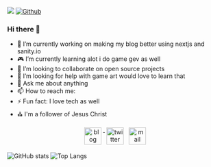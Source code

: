 ![](https://visitor-badge.laobi.icu/badge?page_id=cazterk.cazterk) [![Github](https://img.shields.io/github/followers/cazterk?label=Follow&style=social)](https://github.com/CharalambosIoannou)

### Hi there 👋

- 🔭 I’m currently working on making my blog better using nextjs and sanity.io
- 🎮 I’m currently learning alot i do game gev as well 
- 👯 I’m looking to collaborate on open source projects
- 🤔 I’m looking for help with game art would love to learn that
- 💬 Ask me about anything
- 📫 How to reach me: 
- ⚡ Fun fact: I love tech as well
- ⛪ I'm a follower of Jesus Christ 

<p align="center">
 <a target="_blank" href="http://terklog.com/"  rel="noopener noreferrer"> <img src="https://cdn.jsdelivr.net/npm/simple-icons@v3/icons/blogger.svg" alt="blog" height="40" style="vertical-align:top; margin:4px"> </a>
 <a href="https://twitter.com/cazterk" target="_blank" rel="noopener noreferrer"> <img src="https://cdn.jsdelivr.net/npm/simple-icons@v3/icons/twitter.svg" alt="twitter" height="40" style="vertical-align:top; margin:4px"></a>
 <a href="mailto:zcephas2@gmail.com"> <img src="https://cdn.jsdelivr.net/npm/simple-icons@v3/icons/gmail.svg" alt="mail" height="40" style="vertical-align:top; margin:4px"></a>
</p>


 
![GitHub stats](https://github-readme-stats.vercel.app/api?username=cazterk&show_icons=true&theme=dark) 
![Top Langs](https://github-readme-stats.vercel.app/api/top-langs/?username=cazterk&theme=dark)

 

